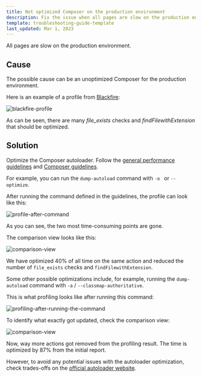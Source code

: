 ```yaml
---
title: Not optimized Composer on the production environment
description: Fix the issue when all pages are slow on the production environment
template: troubleshooting-guide-template
last_updated: Mar 1, 2023
---
```


All pages are slow on the production environment.

## Cause

The possible cause can be an unoptimized Composer for the production environment. 

Here is an example of a profile from [Blackfire](/docs/dg/dev/integrate-and-configure/configure-services.html#blackfire):

![blackfire-profile](https://spryker.s3.eu-central-1.amazonaws.com/docs/scos/dev/troubleshooting/troubleshooting-performance-issues/not-optimised-composer-on-the-production-environment/blackfire-profile.png)

As can be seen, there are many *file_exists* checks and *findFilewithExtension* that should be optimized.

## Solution

Optimize the Composer autoloader. Follow the [general performance guidelines](/docs/dg/dev/guidelines/performance-guidelines/general-performance-guidelines.html#opcache-activation) and [Composer guidelines](https://getcomposer.org/doc/articles/autoloader-optimization.md#optimization-level-1-class-map-generation).

For example, you can run the `dump-autoload` command with `-o ` or `--optimize`.

After running the command defined in the guidelines, the profile can look like this: 

![profile-after-command](https://spryker.s3.eu-central-1.amazonaws.com/docs/scos/dev/troubleshooting/troubleshooting-performance-issues/not-optimised-composer-on-the-production-environment/profile-after-command.png)

As you can see, the two most time-consuming points are gone.

The comparison view looks like this: 

![comparison-view](https://spryker.s3.eu-central-1.amazonaws.com/docs/scos/dev/troubleshooting/troubleshooting-performance-issues/not-optimised-composer-on-the-production-environment/comparison-view.png)

We have optimized 40% of all time on the same action and reduced the number of `file_exists` checks and `findFilewithExtension`.

Some other possible optimizations include, for example, running the `dump-autoload` command with `-a` / `--classmap-authoritative`.

This is what profiling looks like after running this command:

![profiling-after-running-the-command](https://spryker.s3.eu-central-1.amazonaws.com/docs/scos/dev/troubleshooting/troubleshooting-performance-issues/not-optimised-composer-on-the-production-environment/profile-after-running-the-command.png)

To identify what exactly got updated, check the comparison view:

![comparison-view](https://spryker.s3.eu-central-1.amazonaws.com/docs/scos/dev/troubleshooting/troubleshooting-performance-issues/not-optimised-composer-on-the-production-environment/comparison-view-after-running-the-command.png)

Now, way more actions got removed from the profiling result. The time is optimized by 87% from the initial report.

However, to avoid any potential issues with the autoloader optimization, check trades-offs on the [official autoloader website](https://getcomposer.org/doc/articles/autoloader-optimization.md#optimization-level-1-class-map-generation).
